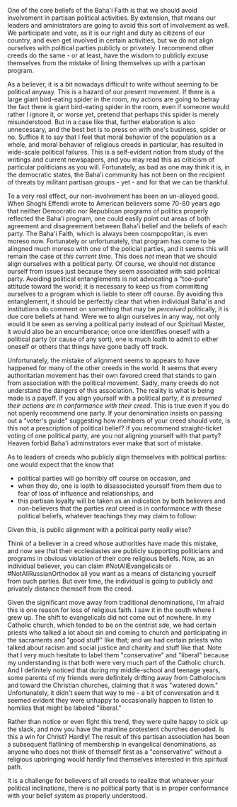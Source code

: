 One of the core beliefs of the Baha'i Faith is that we should avoid
involvement in partisan political activities. By extension, that means
our leaders and aministrators are going to avoid this sort of
involvement as well. We participate and vote, as it is our right and
duty as citizens of our country, and even get involved in certain
activities, but we do not align ourselves with political parties
publicly or privately. I recommend other creeds do the same - or at
least, have the wisdom to publicly excuse themselves from the mistake
of lining themselves up with a partisan program.

As a believer, it is a bit nowadays difficult to write without seeming
to be political anyway. This is a hazard of our present movement. If
there is a large giant bird-eating spider in the room, my actions are
going to betray the fact there is giant bird-eating spider in the
room, even if someone would rather I ignore it, or worse yet, pretend
that perhaps this spider is merely misunderstood. But in a case like
that, further elaboration is also unnecessary, and the best bet is to
press on with one's business, spider or no. Suffice it to say that I
feel that moral behavior of the population as a whole, and moral
behavior of religious creeds in particular, has resulted in wide-scale
political failures. This is a self-evident notion from study of the
writings and current newspapers, and you may read this as criticism of
particular politicians as you will. Fortunately, as bad as one may
think it is, in the democratic states, the Baha'i community has not
been on the recipient of threats by militant partisan groups - yet -
and for that we can be thankful.

To a very real effect, our non-involvement has been an un-alloyed
good. When Shoghi Effendi wrote to American believers some 70-80 years
ago that neither Democratic nor Republican programs of politics
properly reflected the Baha'i program, one could easily point out
areas of both agreement and disagreement between Baha'i belief and the
beliefs of each party. The Baha'i Faith, which is always been
cosmpopolitan, is even moreso now. Fortunately or unfortunately, that
program has come to be alingned much moreso with one of the policial
parties, and it seems this will remain the case _at this current
time_. This does _not_ mean that we should align ourselves with a
political party. Of course, we should not distance ourself from issues
just because they seem associated with said political party. Avoiding
political entanglements is not advocating a "too-pure" attitude toward
the world; it is necessary to keep us from committing ourselves to a
program which is liable to steer off course. By avoiding this
entanglement, it should be perfectly clear that when individual
Baha'is and institutions do comment on something that may be
_perceived_ politically, it is due core beliefs at hand. Were we to
align ourselves in any way, not only would it be seen as serving a
political party instead of our Spiritual Master, it would also be an
encumberance; once one identifies oneself with a political party (or
cause of any sort), one is much loath to admit to either oneself or
others that things have gone badly off track.

Unfortunately, the mistake of alignment seems to appears to have
happened for many of the other creeds in the world. It seems that
every authoritarian movement has their own favored creed that stands
to gain from association with the political movement. Sadly, many
creeds do not understand the dangers of this association. The reality
is what is being made is a payoff. If you align yourself with a
political party, _it is presumed their actions are in conformance with
their creed_. This is true even if you do not openly recommend one
party. If your denomination insists on passing out a "voter's guide"
suggesting how members of your creed should vote, is this not a
prescription of political belief? If you recommend straight-ticket
voting of one political party, are you not aligning yourself with that
party? Heaven forbid Baha'i adminstrators ever make that sort of mistake.

As to leaders of creeds who publicly align
themselves with political parties: one would expect that the know that
* political
parties will go horribly off course on occasion, and
* when they do, one is loath to disassociated yourself from them due
to fear of loss of influence and relationships, and
* this partisan loyalty will be taken as an indication by both
believers and non-believers that
the parties _real_ creed is in conformance with these political
beliefs, whatever teachings they may claim to follow:

Given this, is public alignment with a political party really wise?

Think of a believer in a creed whose authorities have made this
mistake, and now see that their ecclesiastes are publicly supporting
politicians and programs in obvious violation of their core religious beliefs.
Now, as an individual believer, you can claim #NotAllEvangelicals
or #NotAllRussianOrthodox all you want as a means of distancing
yourself from such parties. But over time, the individual is going to
publicly and privately distance themself from the creed.

Given the significant move away from traditional denominations, I'm
afraid this is one reason for loss of religious faith. I saw it in the
south where I grew up. The shift to evangelicals did not come out of
nowhere. In my Catholic church, which tended to be on the centrist
sde, we had certain priests who talked a lot about sin and
coming to church and participating in the sacraments and "good stuff"
like that; and we had certain priests who talked about racism and
social justice and charity and stuff like that. Note that I very much
hesitate to label them "conservative" and "liberal" because my
understanding is that both were very much part of the Catholic
church. And I definitely noticed that during my middle-school and
teenage years, some parents of my friends were definitely drifting
away from Catholocism and toward the Christian churches, claiming that
it was "watered down." Unfortunately, it didn't seem that way to me -
a bit of conversation and it seemed evident they were unhappy to
occasionally happen to listen to homilies that might be labeled
"liberal."

Rather than notice or even fight this trend, they were quite happy to
pick up the slack, and now you have the mainline protestent churches
denuded. Is this a win for Christ? Hardly! The result of this partisan
association has been a subsequent flatlining of membership in
evangelical denominations, as anyone who does not think of themself
first as a "conservative" without a religious upbringing would hardly
find themselves interested in this spiritual path.

It is a challenge for believers of all creeds to realize that whatever
your political inclinations, there is _no_ political party that is in
proper conformance with your belief system as properly understood.